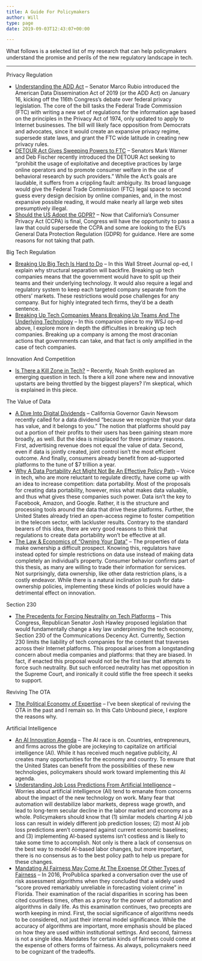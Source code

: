 ```yaml
---
title: A Guide For Policymakers
author: Will
type: page
date: 2019-09-03T12:43:07+00:00

---
```

What follows is a selected list of my research that can help policymakers understand the promise and perils of the new regulatory landscape in tech.

* * *

Privacy Regulation

  * [Understanding the ADD Act][1] – Senator Marco Rubio introduced the American Data Dissemination Act of 2019 (or the ADD Act) on January 16, kicking off the 116th Congress’s debate over federal privacy legislation. The core of the bill tasks the Federal Trade Commission (FTC) with writing a new set of regulations for the information age based on the principles in the Privacy Act of 1974, only updated to apply to Internet businesses. The bill will likely face opposition from Democrats and advocates, since it would create an expansive privacy regime, supersede state laws, and grant the FTC wide latitude in creating new privacy rules.
  * [DETOUR Act Gives Sweeping Powers to FTC][2] &#8211; Senators Mark Warner and Deb Fischer recently introduced the DETOUR Act seeking to “prohibit the usage of exploitative and deceptive practices by large online operators and to promote consumer welfare in the use of behavioral research by such providers.” While the Act’s goals are laudable, it suffers from a crippling fault: ambiguity. Its broad language would give the Federal Trade Commission (FTC) legal space to second guess every design decision by online companies, and, in the most expansive possible reading, it would make nearly all large web sites presumptively illegal.
  * [Should the US Adopt the GDPR?][3] – Now that California’s Consumer Privacy Act (CCPA) is final, Congress will have the opportunity to pass a law that could supersede the CCPA and some are looking to the EU’s General Data Protection Regulation (GDPR) for guidance. Here are some reasons for not taking that path.

Big Tech Regulation

  * [Breaking Up Big Tech Is Hard to Do][4] – In this Wall Street Journal op-ed, I explain why structural separation will backfire. Breaking up tech companies means that the government would have to split up their teams and their underlying technology. It would also require a legal and regulatory system to keep each targeted company separate from the others’ markets. These restrictions would pose challenges for any company. But for highly integrated tech firms, they’d be a death sentence.
  * [Breaking Up Tech Companies Means Breaking Up Teams And The Underlying Technology][5] – In this companion piece to my WSJ op-ed above, I explore more in depth the difficulties in breaking up tech companies. Breaking up a company is among the most draconian actions that governments can take, and that fact is only amplified in the case of tech companies.

Innovation And Competition

  * [Is There a Kill Zone in Tech?][6] – Recently, Noah Smith explored an emerging question in tech. Is there a kill zone where new and innovative upstarts are being throttled by the biggest players? I&#8217;m skeptical, which is explained in this piece.

The Value of Data

  * [A Dive Into Digital Dividends][7] – California Governor Gavin Newsom recently called for a data dividend “because we recognize that your data has value, and it belongs to you.” The notion that platforms should pay out a portion of their profits to their users has been gaining steam more broadly, as well. But the idea is misplaced for three primary reasons. First, advertising revenue does not equal the value of data. Second, even if data is jointly created, joint control isn’t the most efficient outcome. And finally, consumers already benefit from ad-supported platforms to the tune of $7 trillion a year.
  * [Why A Data Portability Act Might Not Be An Effective Policy Path][8] – Voice in tech, who are more reluctant to regulate directly, have come up with an idea to increase competition: data portability. Most of the proposals for creating data portability, however, miss what makes data valuable, and thus what gives these companies such power. Data isn’t the key to Facebook, Amazon, and Google. Rather, it is the structure and processing tools around the data that drive these platforms. Further, the United States already tried an open-access regime to foster competition in the telecom sector, with lackluster results. Contrary to the standard bearers of this idea, there are very good reasons to think that regulations to create data portability won’t be effective at all.
  * [The Law & Economics of “Owning Your Data”][9] – The properties of data make ownership a difficult prospect. Knowing this, regulators have instead opted for simple restrictions on data use instead of making data completely an individual’s property. Consumer behavior confirms part of this thesis, as many are willing to trade their information for services. Not surprisingly, data ownership, like other data restriction plans, is a costly endeavor. While there is a natural inclination to push for data-ownership policies, implementing these kinds of policies would have a detrimental effect on innovation.

Section 230

  * [The Precedents for Forcing Neutrality on Tech Platforms][10] – This Congress, Republican Senator Josh Hawley proposed legislation that would fundamentally change a key law underpinning the tech economy, Section 230 of the Communications Decency Act. Currently, Section 230 limits the liability of tech companies for the content that traverses across their Internet platforms. This proposal arises from a longstanding concern about media companies and platforms: that they are biased. In fact, if enacted this proposal would not be the first law that attempts to force such neutrality. But such enforced neutrality has met opposition in the Supreme Court, and ironically it could stifle the free speech it seeks to support.

Reviving The OTA

  * [The Political Economy of Expertise][11] – I’ve been skeptical of reviving the OTA in the past and I remain so. In this Cato Unbound piece, I explore the reasons why.

Artificial Intelligence

  * [An AI Innovation Agenda][12] – The AI race is on. Countries, entrepreneurs, and firms across the globe are jockeying to capitalize on artificial intelligence (AI). While it has received much negative publicity, AI creates many opportunities for the economy and country. To ensure that the United States can benefit from the possibilities of these new technologies, policymakers should work toward implementing this AI agenda.
  * [Understanding Job Loss Predictions From Artificial Intelligence][13] – Worries about artificial intelligence (AI) tend to emanate from concerns about the impact of the new technology on work. Many fear that automation will destabilize labor markets, depress wage growth, and lead to long-term secular decline in the labor market and economy as a whole. Policymakers should know that (1) similar models charting AI job loss can result in widely different job prediction losses; (2) most AI job loss predictions aren’t compared against current economic baselines; and (3) implementing AI-based systems isn’t costless and is likely to take some time to accomplish. Not only is there a lack of consensus on the best way to model AI-based labor changes, but more important, there is no consensus as to the best policy path to help us prepare for these changes.
  * [Mandating AI Fairness May Come At The Expense Of Other Types of Fairness][14] – In 2016, ProPublica sparked a conversation over the use of risk assessment algorithms when they concluded that a widely used “score proved remarkably unreliable in forecasting violent crime” in Florida. Their examination of the racial disparities in scoring has been cited countless times, often as a proxy for the power of automation and algorithms in daily life. As this examination continues, two precepts are worth keeping in mind. First, the social significance of algorithms needs to be considered, not just their internal model significance. While the accuracy of algorithms are important, more emphasis should be placed on how they are used within institutional settings. And second, fairness is not a single idea. Mandates for certain kinds of fairness could come at the expense of others forms of fairness. As always, policymakers need to be cognizant of the tradeoffs.

 [1]: https://www.americanactionforum.org/insight/understanding-the-add-act/
 [2]: https://www.americanactionforum.org/insight/detour-act-gives-sweeping-powers-to-ftc/
 [3]: https://techliberation.com/2018/10/01/should-the-us-adopt-the-gdpr/
 [4]: https://www.wsj.com/articles/breaking-up-big-tech-is-hard-to-do-1532290123
 [5]: https://www.americanactionforum.org/insight/breaking-up-tech-means-breaking-up-technology-and-teams/#ixzz5MmA17PMd
 [6]: https://techliberation.com/2018/11/07/is-there-a-kill-zone-in-tech/
 [7]: https://www.americanactionforum.org/insight/a-dive-into-digital-dividends/
 [8]: https://www.americanactionforum.org/insight/data-portability-act-might-not-effective-policy-path/
 [9]: https://www.americanactionforum.org/insight/law-economics-owning-data/
 [10]: https://www.americanactionforum.org/insight/the-precedents-for-forcing-neutrality-on-tech-platforms/
 [11]: https://www.cato-unbound.org/2019/06/14/will-rinehart/political-economy-expertise
 [12]: https://www.americanactionforum.org/solution/an-ai-innovation-agenda/
 [13]: https://www.americanactionforum.org/insight/understanding-job-loss-predictions-from-artificial-intelligence/
 [14]: https://techliberation.com/2018/06/21/mandating-ai-fairness-may-come-at-the-expense-of-other-types-of-fairness/